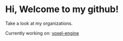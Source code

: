 # Hi, Welcome to my github!

Take a look at my organizations.

Currently working on: [voxel-engine](https://github.com/neelthepatel8/voxel-engine)
